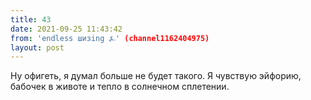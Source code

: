 ```yaml
---
title: 43
date: 2021-09-25 11:43:42
from: 'endless шизing ⍼' (channel1162404975)
layout: post
---
```


Ну офигеть, я думал больше не будет такого. Я чувствую эйфорию, бабочек в животе и тепло в солнечном сплетении.
